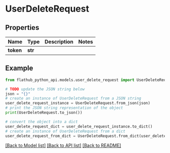# UserDeleteRequest


## Properties

Name | Type | Description | Notes
------------ | ------------- | ------------- | -------------
**token** | **str** |  | 

## Example

```python
from flathub_python_api.models.user_delete_request import UserDeleteRequest

# TODO update the JSON string below
json = "{}"
# create an instance of UserDeleteRequest from a JSON string
user_delete_request_instance = UserDeleteRequest.from_json(json)
# print the JSON string representation of the object
print(UserDeleteRequest.to_json())

# convert the object into a dict
user_delete_request_dict = user_delete_request_instance.to_dict()
# create an instance of UserDeleteRequest from a dict
user_delete_request_from_dict = UserDeleteRequest.from_dict(user_delete_request_dict)
```
[[Back to Model list]](../README.md#documentation-for-models) [[Back to API list]](../README.md#documentation-for-api-endpoints) [[Back to README]](../README.md)


